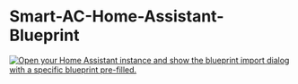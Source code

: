 # Smart-AC-Home-Assistant-Blueprint

[![Open your Home Assistant instance and show the blueprint import dialog with a specific blueprint pre-filled.](https://my.home-assistant.io/badges/blueprint_import.svg)](https://my.home-assistant.io/redirect/blueprint_import/?blueprint_url=https%3A%2F%2Fgithub.com%2Fdanielcherubini%2FHome_Assistant_Blueprints%2Fblob%2Fmaster%2FScripts%2Fsmart_ac.yaml)
